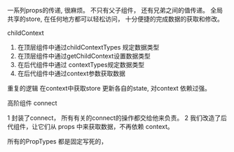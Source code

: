 一系列props的传递, 很麻烦。 不只有父子组件， 还有兄弟之间的值传递。
全局共享的store, 在任何地方都可以轻松访问， 十分便捷的完成数据的获取和修改。

childContext
1. 在顶层组件中通过childContextTypes 规定数据类型
2. 在顶层组件中通过getChildContext设置数据类型
3. 在后代组件中通过 contextTypes规定数据类型
4. 在后代组件中通过context参数获取数据

重复的逻辑
在context中获取store  更新各自的state, 
对context 依赖过强。 

高阶组件 connect 

1 封装了connect， 所有有关的connect的操作都交给他来负责。
2 我们改造了后代组件，让它们从 props 中来获取数据，不再依赖 context。

所有的PropTypes 都是固定写死的， 